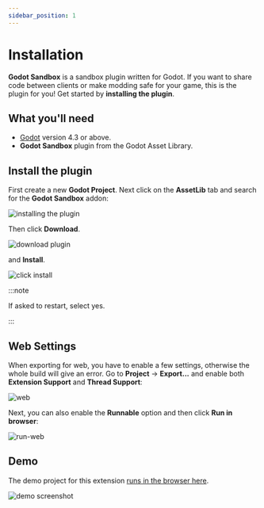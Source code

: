 ```yaml
---
sidebar_position: 1
---
```


# Installation

**Godot Sandbox** is a sandbox plugin written for Godot. If you want to share code between clients or make modding safe for your game, this is the plugin for you!  Get started by **installing the plugin**.

## What you'll need

- [Godot](https://godotengine.org/download/) version 4.3 or above.
- **Godot Sandbox** plugin from the Godot Asset Library.

## Install the plugin

First create a new **Godot Project**. Next click on the **AssetLib** tab and search for the **Godot Sandbox** addon:

![installing the plugin](/img/intro/install-addon.png)

Then click **Download**.

![download plugin](/img/intro/download-addon.png)

and **Install**.

![click install](/img/intro/click-install.png)

:::note

If asked to restart, select yes.

:::

## Web Settings

When exporting for web, you have to enable a few settings, otherwise the whole build will give an error. Go to **Project** -> **Export...** and enable both **Extension Support** and **Thread Support**:

![web](/img/intro/web.png)

Next, you can also enable the **Runnable** option and then click **Run in browser**:

![run-web](/img/intro/run-web.png)

## Demo

The demo project for this extension [runs in the browser here](https://gonzerelli.itch.io/demo).

![demo screenshot](/img/intro/demoshot.png)
